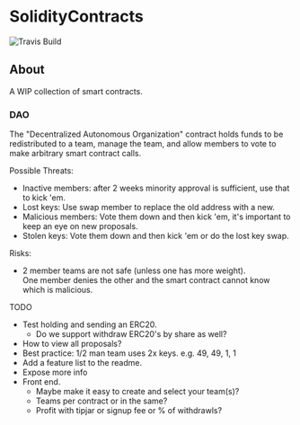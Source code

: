 # SolidityContracts

![Travis Build](https://travis-ci.org/hardlydifficult/SolidityContracts.svg?branch=master)

## About

A WIP collection of smart contracts.

### DAO

The "Decentralized Autonomous Organization" contract holds funds to be redistributed to a team, manage the team, and allow members to vote to make arbitrary smart contract calls.

Possible Threats:
- Inactive members: after 2 weeks minority approval is sufficient, use that to kick 'em.
- Lost keys: Use swap member to replace the old address with a new.
- Malicious members: Vote them down and then kick 'em, it's important to keep an eye on new proposals.
- Stolen keys: Vote them down and then kick 'em or do the lost key swap.

Risks: 
- 2 member teams are not safe (unless one has more weight).  
  One member denies the other and the smart contract cannot know which is malicious.

TODO 
- Test holding and sending an ERC20.
  - Do we support withdraw ERC20's by share as well?
- How to view all proposals?
- Best practice: 1/2 man team uses 2x keys.  e.g. 49, 49, 1, 1
- Add a feature list to the readme.
- Expose more info
- Front end.
  - Maybe make it easy to create and select your team(s)?
  - Teams per contract or in the same?
  - Profit with tipjar or signup fee or % of withdrawls?